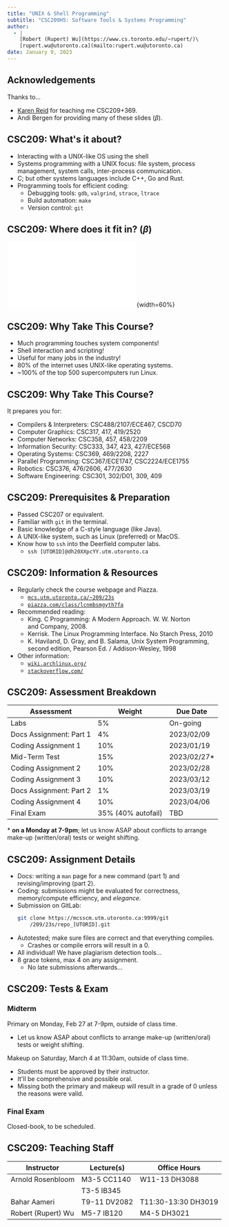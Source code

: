 ```yaml
---
title: "UNIX & Shell Programming"
subtitle: "CSC209H5: Software Tools & Systems Programming"
author:
  - |
    [Robert (Rupert) Wu](https://www.cs.toronto.edu/~rupert/)\
    [rupert.wu@utoronto.ca](mailto:rupert.wu@utoronto.ca)
date: January 9, 2023
---
```


## Acknowledgements

Thanks to...

- [Karen Reid](https://www.cs.toronto.edu/~reid/) for teaching me CSC209+369.
- Andi Bergen for providing many of these slides ($\beta$).

## CSC209: What's it about?

- Interacting with a UNIX-like OS using the shell
- Systems programming with a UNIX focus: file system, process
  management, system calls, inter-process communication.
- C; but other systems languages include C++, Go and Rust.
- Programming tools for efficient coding:
  - Debugging tools: `gdb`, `valgrind`, `strace`, `ltrace`
  - Build automation: `make`
  - Version control: `git`

## CSC209: Where does it fit in? ($\beta$)

![The Software Stack](figures/user_kernelandi.pdf){width=60%}

## CSC209: Why Take This Course?

- Much programming touches system components!
- Shell interaction and scripting!
- Useful for many jobs in the industry!
- 80% of the internet uses UNIX-like operating systems.
- ~100% of the top 500 supercomputers run Linux.

## CSC209: Why Take This Course?

It prepares you for:

  - Compilers & Interpreters: CSC488/2107/ECE467, CSCD70
  - Computer Graphics: CSC317, 417, 419/2520
  - Computer Networks: CSC358, 457, 458/2209
  - Information Security: CSC333, 347, 423, 427/ECE568
  - Operating Systems: CSC369, 469/2208, 2227
  - Parallel Programming: CSC367/ECE1747, CSC2224/ECE1755
  - Robotics: CSC376, 476/2606, 477/2630
  - Software Engineering: CSC301, 302/D01, 309, 409

## CSC209: Prerequisites & Preparation

- Passed CSC207 or equivalent.
- Familiar with `git` in the terminal.
- Basic knowledge of a C-style language (like Java).
- A UNIX-like system, such as Linux (preferred) or MacOS.
- Know how to `ssh` into the Deerfield computer labs.
  - `ssh [UTORID]@dh20XXpcYY.utm.utoronto.ca`

## CSC209: Information & Resources

- Regularly check the course webpage and Piazza.
  - [`mcs.utm.utoronto.ca/~209/23s`](https://mcs.utm.utoronto.ca/~209/23s)
  - [`piazza.com/class/lcnmbsmgyth7fa`](https://piazza.com/class/lcnmbsmgyth7fa)
- Recommended reading:
  - King. C Programming: A Modern Approach. W. W. Norton\
    and Company, 2008.
  - Kerrisk. The Linux Programming Interface. No Starch Press, 2010
  - K. Haviland, D. Gray, and B. Salama, Unix System Programming,\
    second edition, Pearson Ed. / Addison-Wesley, 1998
- Other information:
  - [`wiki.archlinux.org/`](https://wiki.archlinux.org/)
  - [`stackoverflow.com/`](https://stackoverflow.com/)

## CSC209: Assessment Breakdown

| **Assessment**          | **Weight**         | **Due Date** |
| ----------------------- | ------------------ | ------------ |
| Labs                    | 5%                 | On-going     |
| Docs Assignment: Part 1 | 4%                 | 2023/02/09   |
| Coding Assignment 1     | 10%                | 2023/01/19   |
| Mid-Term Test           | 15%                | 2023/02/27\* |
| Coding Assignment 2     | 10%                | 2023/02/28   |
| Coding Assignment 3     | 10%                | 2023/03/12   |
| Docs Assignment: Part 2 | 1%                 | 2023/03/19   |
| Coding Assignment 4     | 10%                | 2023/04/06   |
| Final Exam              | 35% (40% autofail) | TBD          |

\* **on a Monday at 7-9pm**; let us know ASAP about conflicts to arrange make-up (written/oral) tests or weight shifting.

## CSC209: Assignment Details

- Docs: writing a `man` page for a new command (part 1) and
  revising/improving (part 2).
- Coding: submissions might be evaluated for correctness,
  memory/compute efficiency, and _elegance_.
- Submission on GitLab:
  ```sh
  git clone https://mcsscm.utm.utoronto.ca:9999/git
      /209/23s/repo_[UTORID].git
  ```
- Autotested; make sure files are correct and that everything compiles.
  - Crashes or compile errors will result in a 0.
- All individual! We have plagiarism detection tools...
- 8 grace tokens, max 4 on any assignment.
  - No late submissions afterwards...

## CSC209: Tests & Exam

### Midterm

Primary on Monday, Feb 27 at 7-9pm, outside of class time.

- Let us know ASAP about conflicts to arrange make-up (written/oral) tests or weight shifting.

Makeup on Saturday, March 4 at 11:30am, outside of class time.

- Students must be approved by their instructor.
- It'll be comprehensive and possible oral.
- Missing both the primary and makeup will result in a grade of 0 unless the reasons were valid.

### Final Exam

Closed-book, to be scheduled.

## CSC209: Teaching Staff

| **Instructor**     | **Lecture(s)** | **Office Hours**    |
| ------------------ | -------------- | ------------------- |
| Arnold Rosenbloom  | M3-5 CC1140    | W11-13 DH3088       |
|                    | T3-5 IB345     |                     |
| Bahar Aameri       | T9-11 DV2082   | T11:30-13:30 DH3019 |
| Robert (Rupert) Wu | M5-7 IB120     | M4-5 DH3021         |
